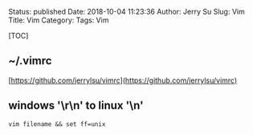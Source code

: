 Status: published
Date: 2018-10-04 11:23:36 
Author: Jerry Su
Slug: Vim
Title: Vim
Category: 
Tags: Vim

[TOC]


## ~/.vimrc

[https://github.com/jerrylsu/vimrc](https://github.com/jerrylsu/vimrc)

## windows '\r\n' to linux '\n'

`vim filename && set ff=unix`